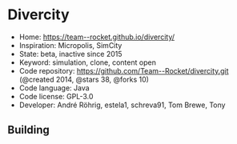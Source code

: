 # Divercity

- Home: https://team--rocket.github.io/divercity/
- Inspiration: Micropolis, SimCity
- State: beta, inactive since 2015
- Keyword: simulation, clone, content open
- Code repository: https://github.com/Team--Rocket/divercity.git (@created 2014, @stars 38, @forks 10)
- Code language: Java
- Code license: GPL-3.0
- Developer: André Röhrig, estela1, schreva91, Tom Brewe, Tony

## Building

